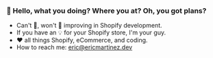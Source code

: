 ### 👋 Hello, what you doing? Where you at? Oh, you got plans?

- Can't 🛑, won't 🛑 improving in Shopify development.  
- If you have an 💡 for your Shopify store, I'm your guy. 
- ❤️ all things Shopify, eCommerce, and coding. 
- How to reach me: eric@ericmartinez.dev
<br>
